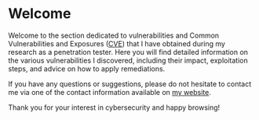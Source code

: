 # Welcome

Welcome to the section dedicated to vulnerabilities and Common Vulnerabilities and Exposures ([CVE](https://en.wikipedia.org/wiki/Common\_Vulnerabilities\_and\_Exposures)) that I have obtained during my research as a penetration tester. Here you will find detailed information on the various vulnerabilities I discovered, including their impact, exploitation steps, and advice on how to apply remediations.

If you have any questions or suggestions, please do not hesitate to contact me via one of the contact information available on [my website](https://nstsec.com).

Thank you for your interest in cybersecurity and happy browsing!
